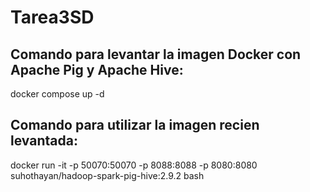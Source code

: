 # Tarea3SD
## Comando para levantar la imagen Docker con Apache Pig y Apache Hive:
docker compose up -d
## Comando para utilizar la imagen recien levantada:
docker run -it -p 50070:50070 -p 8088:8088 -p 8080:8080 suhothayan/hadoop-spark-pig-hive:2.9.2 bash
